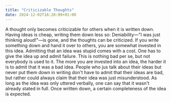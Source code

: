 ```yaml
---
title: "Criticizable Thoughts"
date: 2024-12-02T16:28:09+01:00
---
```


A thought only becomes criticizable for others when it is written down. Having
ideas is cheap, writing them down less so: Deniability—"I was just thinknig
aloud!"—is gone, and the thoughts can be criticized. If you write something down
and hand it over to others, you are somewhat invested in this idea. Admitting
that an idea was stupid comes with a cost. One has to give the idea up and admit
failure. This is nothing bad per se, but not everybody is used to it. The more
you are invested into an idea, the harder it is to admit that it was a bad idea.
People who jus talk about their ideas but never put them down in writing don't
have to admit that their ideas are bad, but rather could always claim that their
idea was just misunderstood. As long as the idea was only uttered verbally, one
can say that it wasn't already stated in full. Once written down, a certain
completeness of the idea is expected.

